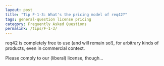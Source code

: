 ```yaml
---
layout: post
title: "Tip F-1-3: What's the pricing model of req42?"
tags: general-question license pricing
category: Frequently Asked Questions
permalink: /tips/F-1-3/
---
```


req42 is completely free to use (and will remain so!), for arbitrary kinds of products, even in commercial context.

Please comply to our (liberal) license, though...